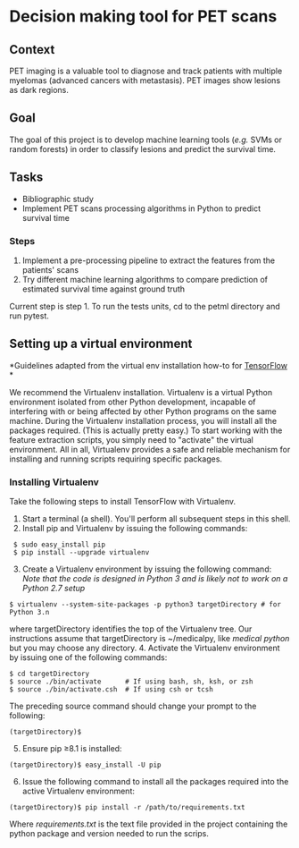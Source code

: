 # Decision making tool for PET scans

## Context

PET imaging is a valuable tool to diagnose and track patients with multiple myelomas (advanced cancers with metastasis).
PET images show lesions as dark regions.

## Goal

The goal of this project is to develop machine learning tools (*e.g.* SVMs or random forests) in order to classify lesions and predict the survival time.

## Tasks

- Bibliographic study
- Implement PET scans processing algorithms in Python to predict survival time

### Steps

1. Implement a pre-processing pipeline to extract the features from the patients' scans
2. Try different machine learning algorithms to compare prediction of estimated survival time against ground truth


Current step is step 1. 
To run the tests units, cd to the petml directory and run pytest.

## Setting up a virtual environment
*Guidelines adapted from the virtual env installation how-to for [TensorFlow](https://www.tensorflow.org/install/install_mac)
*

We recommend the Virtualenv installation. Virtualenv is a virtual Python environment isolated from other Python development,
incapable of interfering with or being affected by other Python programs on the same machine. During the Virtualenv installation
 process, you will install all the packages required. (This is actually pretty easy.) 
 To start working with the feature extraction scripts, you simply need to "activate" the virtual environment. 
 All in all, Virtualenv provides a safe and reliable mechanism for installing and running scripts requiring specific packages.
 
 ### Installing Virtualenv
 Take the following steps to install TensorFlow with Virtualenv.
 1. Start a terminal (a shell). You'll perform all subsequent steps in this shell.
 2. Install pip and Virtualenv by issuing the following commands:
```
 $ sudo easy_install pip
 $ pip install --upgrade virtualenv 
```
 3. Create a Virtualenv environment by issuing the following command:
  *Note that the code is designed in Python 3 and is likely not to work on a Python 2.7 setup*
 ```
 $ virtualenv --system-site-packages -p python3 targetDirectory # for Python 3.n
 ```
 where targetDirectory identifies the top of the Virtualenv tree. Our instructions assume that targetDirectory is ~/medicalpy, like *medical python* but you may choose any directory.
 4. Activate the Virtualenv environment by issuing one of the following commands:
 ```
$ cd targetDirectory
$ source ./bin/activate      # If using bash, sh, ksh, or zsh
$ source ./bin/activate.csh  # If using csh or tcsh 
 ```
 The preceding source command should change your prompt to the following:
 ```
 (targetDirectory)$ 
 ```
 5. Ensure pip ≥8.1 is installed:
  ```
  (targetDirectory)$ easy_install -U pip
  ```
 6. Issue the following command to install all the packages required into the active Virtualenv environment:
  ```
  (targetDirectory)$ pip install -r /path/to/requirements.txt
  ```
  Where *requirements.txt* is the text file provided in the project containing the python package and version needed to run
  the scrips. 